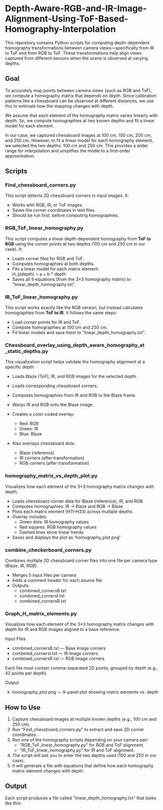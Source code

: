 # Depth-Aware-RGB-and-IR-Image-Alignment-Using-ToF-Based-Homography-Interpolation

This repository contains Python scripts for computing depth-dependent homography transformations between camera views—specifically from IR to ToF and from RGB to ToF. These transformations help align views captured from different sensors when the scene is observed at varying depths.

## Goal

To accurately map points between camera views (such as RGB and ToF), we compute a homography matrix that depends on depth. Since calibration patterns like a chessboard can be observed at different distances, we use this to estimate how the mapping changes with depth.

We assume that each element of the homography matrix varies linearly with depth. So, we compute homographies at two known depths and fit a linear model for each element.

In our case, we captured chessboard images at 100 cm, 150 cm, 200 cm, and 250 cm.
However, to fit a linear model for each homography element, we selected the two depths: 100 cm and 250 cm. This provides a wider range for interpolation and simplifies the model to a first-order approximation.

## Scripts

### Find_chessboard_corners.py
This script detects 2D chessboard corners in input images. It:
- Works with RGB, IR, or ToF images.
- Saves the corner coordinates in text files.
- Should be run first, before computing homographies.

### RGB_ToF_linear_homography.py
This script computes a linear depth-dependent homography from **ToF to RGB** using the corner points at two depths (100 cm and 250 cm in our case). It:
- Loads corner files for RGB and ToF.
- Computes homographies at both depths.
- Fits a linear model for each matrix element:  
  H_ij(depth) = a + b * depth
- Saves all 9 equations (from the 3×3 homography matrix) to "linear_depth_homography.txt".

### IR_ToF_linear_homography.py
This script works exactly like the RGB version, but instead calculates homographies from **ToF to IR**. It follows the same steps:
- Load corner points for IR and ToF.
- Compute homographies at 100 cm and 250 cm.
- Fit linear models and save them to "linear_depth_homography.txt".

### Chessboard_overlay_using_depth_aware_homography_at _static_depths.py

This visualization script helps validate the homography alignment at a specific depth.
- Loads Blaze (ToF), IR, and RGB images for the selected depth.
- Loads corresponding chessboard corners.
- Computes homographies from IR and RGB to the Blaze frame.
- Warps IR and RGB onto the Blaze image.
- Creates a color-coded overlay:
  - Red: RGB
  - Green: IR
  - Blue: Blaze

- Also overlays chessboard dots:
  - Blaze (reference)
  - IR corners (after transformation)
  - RGB corners (after transformation)

 
### homography_matrix_vs_depth_plot.py

Visualizes how each element of the 3×3 homography matrix changes with depth.

- Loads chessboard corner data for Blaze (reference), IR, and RGB
- Computes homographies: IR → Blaze and RGB → Blaze
- Plots each matrix element (H11–H33) across multiple depths
- Overlay includes:
    - Green dots: IR homography values
    - Red squares: RGB homography values
    - Dashed lines show linear trends
- Saves and displays the plot as 'homography_plot.png'

### combine_checkerboard_corners.py

 Combines multiple 2D chessboard corner files into one file per camera type (Blaze, IR, RGB).
 
- Merges 5 input files per camera
- Adds a comment header for each source file
- Outputs:
     - combined_cornersB.txt
     - combined_cornersI.txt
     - combined_cornersR.txt

### Graph_H_matrix_elements.py

Visualizes how each element of the 3×3 homography matrix changes with depth for IR and RGB images aligned to a base reference.

Input Files
- combined_cornersB.txt — Base image corners  
- combined_cornersI.txt — IR image corners  
- combined_cornersR.txt — RGB image corners  

Each file must contain comma-separated 2D points, grouped by depth (e.g., 42 points per depth).

Output
- homography_plot.png — 9-panel plot showing matrix elements vs. depth


## How to Use

1. Capture chessboard images at multiple known depths (e.g., 100 cm and 250 cm).
2. Run "Find_chessboard_corners.py" to extract and save 2D corner coordinates.
3. Run one of the homography scripts depending on your camera pair:
   - "RGB_ToF_linear_homography.py" for RGB and ToF alignment.
   - "IR_ToF_linear_homography.py" for IR and ToF alignment.
4. The script will ask you to enter the two depths used (100 and 250 in our case).
5. It will generate a file with equations that define how each homography matrix element changes with depth.

## Output

Each script produces a file called "linear_depth_homography.txt" that looks like this:
